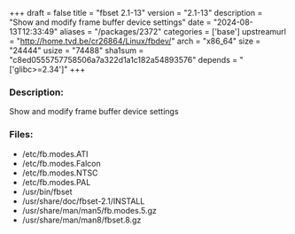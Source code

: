 +++
draft = false
title = "fbset 2.1-13"
version = "2.1-13"
description = "Show and modify frame buffer device settings"
date = "2024-08-13T12:33:49"
aliases = "/packages/2372"
categories = ['base']
upstreamurl = "http://home.tvd.be/cr26864/Linux/fbdev/"
arch = "x86_64"
size = "24444"
usize = "74488"
sha1sum = "c8ed0555757758506a7a322d1a1c182a54893576"
depends = "['glibc>=2.34']"
+++
### Description: 
Show and modify frame buffer device settings

### Files: 
* /etc/fb.modes.ATI
* /etc/fb.modes.Falcon
* /etc/fb.modes.NTSC
* /etc/fb.modes.PAL
* /usr/bin/fbset
* /usr/share/doc/fbset-2.1/INSTALL
* /usr/share/man/man5/fb.modes.5.gz
* /usr/share/man/man8/fbset.8.gz
